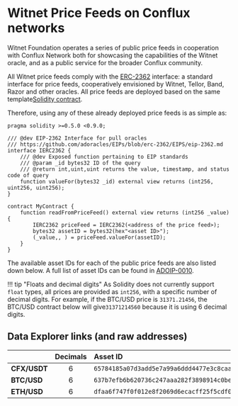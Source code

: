 # Witnet Price Feeds on Conflux networks

Witnet Foundation operates a series of public price feeds in cooperation with Conflux Network both for showcasing the
capabilities of the Witnet oracle, and as a public service for the broader Conflux community.

All Witnet price feeds comply with the [ERC-2362] interface: a standard interface for price feeds, cooperatively
envisioned by Witnet, Tellor, Band, Razor and other oracles. All price feeds are deployed based on the same template[Solidity contract](https://github.com/witnet/witnet-price-feed-examples/blob/master/contracts/ERC2362PriceFeed.sol).

Therefore, using any of these already deployed price feeds is as simple as:

```solidity
pragma solidity >=0.5.0 <0.9.0;

/// @dev EIP-2362 Interface for pull oracles
/// https://github.com/adoracles/EIPs/blob/erc-2362/EIPS/eip-2362.md
interface IERC2362 {
	/// @dev Exposed function pertaining to EIP standards
	/// @param _id bytes32 ID of the query
	/// @return int,uint,uint returns the value, timestamp, and status code of query
	function valueFor(bytes32 _id) external view returns (int256, uint256, uint256);
}

contract MyContract {
    function readFromPriceFeed() external view returns (int256 _value) {
        IERC2362 priceFeed = IERC2362(<address of the price feed>);
        bytes32 assetID = bytes32(hex"<asset ID>");
        (_value,, ) = priceFeed.valueFor(assetID);
    }
}
``` 

The available asset IDs for each of the public price feeds are also listed down below. A full list of asset IDs can
be found in [ADOIP-0010].

!!! tip "Floats and decimal digits"
    As Solidity does not currently support `float` types, all prices are provided as `int256`, with a specific number
    of decimal digits. For example, if the BTC/USD price is `31371.21456`, the BTC/USD contract below will give`31371214560` because it is using 6 decimal digits.

## Data Explorer links (and raw addresses)

|              | Decimals | Asset ID | Conflux.Testnet | Conflux.Mainnet |
| ------------ | :------: | :------- | :-------------- | :-------------- |
| **CFX/USDT** | 6 | `65784185a07d3add5e7a99a6ddd4477e3c8caad717bac3ba3c3361d99a978c29` | [`0x89e0b86eEC97Bc24F44e3eB206b22b235Db58C1E`](https://feeds.witnet.io/feeds/conflux-testnet_cfx-usdt_6) | Stay tuned!
| **BTC/USD**  | 6 | `637b7efb6b620736c247aaa282f3898914c0bef6c12faff0d3fe9d4bea783020` | [`0x8D8f26d4632A8d985618Ae60569C93f3a57009Da`](https://feeds.witnet.io/feeds/conflux-testnet_btc-usd_6) | Stay tuned!
| **ETH/USD**  | 6 | `dfaa6f747f0f012e8f2069d6ecacff25f5cdf0258702051747439949737fc0b5` | [`0x8fe2d6e0984fc65Ad68726A74d822881282A30A0`](https://feeds.witnet.io/feeds/conflux-testnet_eth-usd_6) | Stay tuned!

[ERC-2362]: https://github.com/adoracles/ado-contracts/blob/master/contracts/interfaces/IERC2362.sol
[ADOIP-0010]: https://github.com/adoracles/ADOIPs/blob/main/adoip-0010.md#registered-ids
